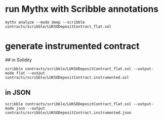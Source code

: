 # run Mythx with Scribble annotations

```
mythx analyze --mode deep --scribble contracts/scribble/LUKSODepositContract_flat.sol
```

# generate instrumented contract

## in Solidity

```
scribble contracts/scribble/LUKSODepositContract_flat.sol --output-mode flat --output contracts/scribble/LUKSODepositContract.instrumented.sol
```

## in JSON

```
scribble contracts/scribble/LUKSODepositContract_flat.sol --output-mode json --output contracts/scribble/LUKSODepositContract.instrumented.json
```
